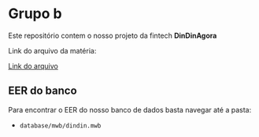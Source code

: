 # Grupo b

Este repositório contem o nosso projeto da fintech **DinDinAgora**

Link do arquivo da matéria:

[Link do arquivo](https://github.com/michaeldouglas/mba_IA_ML-proj_int-grupo_b/blob/md_version/arquivosMateria/projeto_integrado_MBA_IAML_2022_Arq_Dados_Relacional.pdf)

## EER do banco

Para encontrar o EER do nosso banco de dados basta navegar até a pasta:

- `database/mwb/dindin.mwb`
